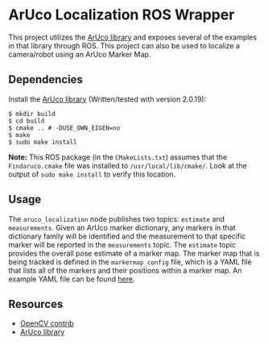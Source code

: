 ArUco Localization ROS Wrapper
==============================

This project utilizes the [ArUco library](https://www.uco.es/investiga/grupos/ava/node/26) and exposes several of the examples in that library through ROS. This project can also be used to localize a camera/robot using an ArUco Marker Map.

## Dependencies ##

Install the [ArUco library](https://www.uco.es/investiga/grupos/ava/node/26) (Written/tested with version 2.0.19):

    $ mkdir build
    $ cd build
    $ cmake .. # -DUSE_OWN_EIGEN=no
    $ make
    $ sudo make install

**Note:** This ROS package (in the `CMakeLists.txt`) assumes that the `Findaruco.cmake` file was installed to `/usr/local/lib/cmake/`. Look at the output of `sudo make install` to verify this location.

## Usage ##

The `aruco_localization` node publishes two topics: `estimate` and `measurements`. Given an ArUco marker dictionary, any markers in that dictionary family will be identified and the measurement to that specific marker will be reported in the `measurements` topic. The `estimate` topic provides the overall pose estimate of a marker map. The marker map that is being tracked is defined in the `markermap_config` file, which is a YAML file that lists all of the markers and their positions within a marker map. An example YAML file can be found [here](https://github.com/plusk01/desktopquad/blob/master/catkin_ws/src/desktopquad/params/map.yaml).

## Resources ##

- [OpenCV contrib](https://docs.opencv.org/3.3.0/d9/d6d/tutorial_table_of_content_aruco.html)
- [ArUco library](https://www.uco.es/investiga/grupos/ava/node/26)
